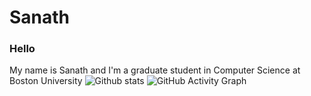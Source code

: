 # Sanath

### Hello
My name is Sanath and I'm a graduate student in Computer Science at Boston University
![Github stats](https://github-readme-stats.vercel.app/api?username=sanath9712&show_icons=true&theme=gruvbox&count_private=true) ![GitHub Activity Graph](https://activity-graph.herokuapp.com/graph?username=sanath9712)

